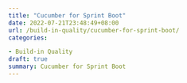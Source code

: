 ```yaml
---
title: "Cucumber for Sprint Boot"
date: 2022-07-21T23:48:49+08:00
url: /build-in-quality/cucumber-for-sprint-boot/
categories:

- Build-in Quality
draft: true
summary: Cucumber for Sprint Boot
---
```


